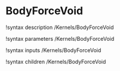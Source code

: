 <!-- MOOSE Documentation Stub: Remove this when content is added. -->

# BodyForceVoid
!syntax description /Kernels/BodyForceVoid

!syntax parameters /Kernels/BodyForceVoid

!syntax inputs /Kernels/BodyForceVoid

!syntax children /Kernels/BodyForceVoid
